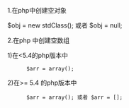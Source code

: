1.在php中创建空对象

$obj = new stdClass(); 或者 $obj =  null;

2.在php 中创建空数组  

1)在<5.4的php版本中 

          $arr = array();
          
2)在>= 5.4 的php版本中

          $arr = array(); 或者 $arr = [];
